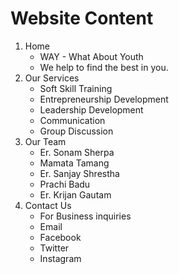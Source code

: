 # Website Content

1. Home
    * WAY - What About Youth
    * We help to find the best in you.
1. Our Services
    * Soft Skill Training
    * Entrepreneurship Development
    * Leadership Development
    * Communication
    * Group Discussion
1. Our Team
    * Er. Sonam Sherpa
    * Mamata Tamang
    * Er. Sanjay Shrestha
    * Prachi Badu
    * Er. Krijan Gautam
1. Contact Us
    * For Business inquiries
    * Email
    * Facebook
    * Twitter
    * Instagram
